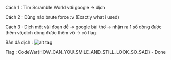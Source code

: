 Cách 1 :  Tìm Scramble World với google -> dịch

Cách 2 :  Dùng não brute force :v (Exactly what i used)

Cách 3 :  Dịch một vài đoạn dễ -> google bài thơ -> nhận ra 1 số dòng được thêm vô,dịch dòng được thêm vô -> có flag

Bản đã dịch : 
![alt tag](https://raw.githubusercontent.com/kuqadk3/CTF-and-Learning/master/CodeWar%20Framgia%202017/Messed_up_Poem/img.png)


Flag : CodeWar{HOW_CAN_YOU_SMILE_AND_STILL_LOOK_SO_SAD} - Done
